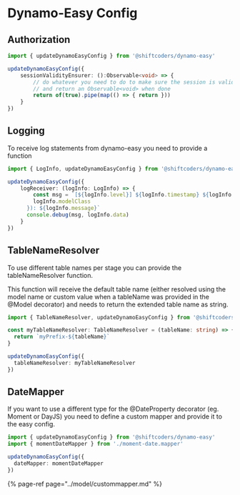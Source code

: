 # Dynamo-Easy Config

## Authorization

```typescript
import { updateDynamoEasyConfig } from '@shiftcoders/dynamo-easy'

updateDynamoEasyConfig({
    sessionValidityEnsurer: ():Observable<void> => {
        // do whatever you need to do to make sure the session is valid
        // and return an Observable<void> when done
        return of(true).pipe(map(() => { return }))
    }
})
```

## Logging

To receive log statements from dynamo-easy you need to provide a function

```typescript
import { LogInfo, updateDynamoEasyConfig } from '@shiftcoders/dynamo-easy'

updateDynamoEasyConfig({
    logReceiver: (logInfo: LogInfo) => {
        const msg = `[${logInfo.level}] ${logInfo.timestamp} ${logInfo.className} (${
        logInfo.modelClass
      }): ${logInfo.message}`
      console.debug(msg, logInfo.data)
    }
})
```

## TableNameResolver

To use different table names per stage you can provide the tableNameResolver function.

This function will receive the default table name \(either resolved using the model name or custom value when a tableName was provided in the @Model decorator\) and needs to return the extended table name as string.

```typescript
import { TableNameResolver, updateDynamoEasyConfig } from '@shiftcoders/dynamo-easy'

const myTableNameResolver: TableNameResolver = (tableName: string) => {
  return `myPrefix-${tableName}`
}

updateDynamoEasyConfig({
  tableNameResolver: myTableNameResolver
})
```

## DateMapper

If you want to use a different type for the @DateProperty decorator \(eg. Moment or DayJS\) you need to define a custom mapper and provide it to the easy config.

```typescript
import { updateDynamoEasyConfig } from '@shiftcoders/dynamo-easy'
import { momentDateMapper } from './moment-date.mapper'

updateDynamoEasyConfig({
  dateMapper: momentDateMapper
})
```

{% page-ref page="../model/custommapper.md" %}

